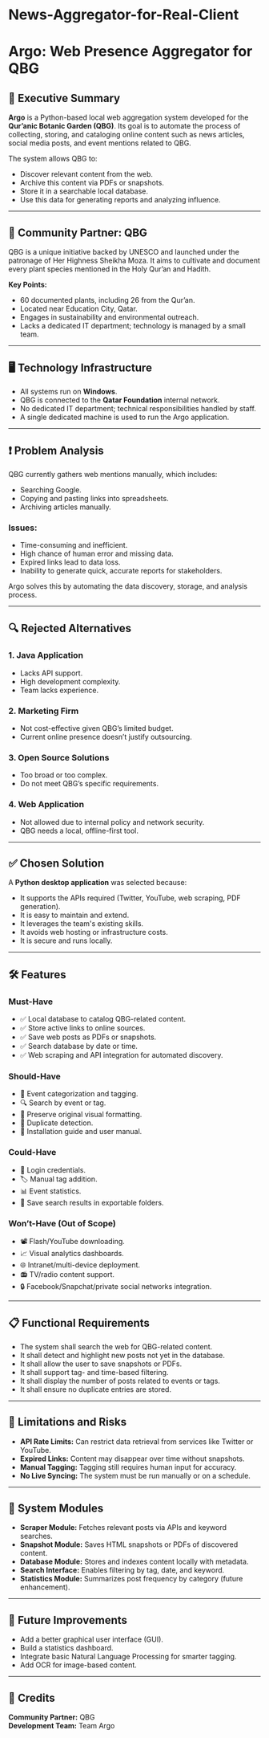 # News-Aggregator-for-Real-Client

# Argo: Web Presence Aggregator for QBG

## 📌 Executive Summary

**Argo** is a Python-based local web aggregation system developed for the **Qur’anic Botanic Garden (QBG)**. Its goal is to automate the process of collecting, storing, and cataloging online content such as news articles, social media posts, and event mentions related to QBG.

The system allows QBG to:
- Discover relevant content from the web.
- Archive this content via PDFs or snapshots.
- Store it in a searchable local database.
- Use this data for generating reports and analyzing influence.

---

## 🌿 Community Partner: QBG

QBG is a unique initiative backed by UNESCO and launched under the patronage of Her Highness Sheikha Moza. It aims to cultivate and document every plant species mentioned in the Holy Qur’an and Hadith.

**Key Points:**
- 60 documented plants, including 26 from the Qur’an.
- Located near Education City, Qatar.
- Engages in sustainability and environmental outreach.
- Lacks a dedicated IT department; technology is managed by a small team.

---

## 🖥️ Technology Infrastructure

- All systems run on **Windows**.
- QBG is connected to the **Qatar Foundation** internal network.
- No dedicated IT department; technical responsibilities handled by staff.
- A single dedicated machine is used to run the Argo application.

---

## ❗ Problem Analysis

QBG currently gathers web mentions manually, which includes:
- Searching Google.
- Copying and pasting links into spreadsheets.
- Archiving articles manually.

### Issues:
- Time-consuming and inefficient.
- High chance of human error and missing data.
- Expired links lead to data loss.
- Inability to generate quick, accurate reports for stakeholders.

Argo solves this by automating the data discovery, storage, and analysis process.

---

## 🔍 Rejected Alternatives

### 1. Java Application
- Lacks API support.
- High development complexity.
- Team lacks experience.

### 2. Marketing Firm
- Not cost-effective given QBG’s limited budget.
- Current online presence doesn’t justify outsourcing.

### 3. Open Source Solutions
- Too broad or too complex.
- Do not meet QBG’s specific requirements.

### 4. Web Application
- Not allowed due to internal policy and network security.
- QBG needs a local, offline-first tool.

---

## ✅ Chosen Solution

A **Python desktop application** was selected because:
- It supports the APIs required (Twitter, YouTube, web scraping, PDF generation).
- It is easy to maintain and extend.
- It leverages the team's existing skills.
- It avoids web hosting or infrastructure costs.
- It is secure and runs locally.

---

## 🛠️ Features

### Must-Have
- ✅ Local database to catalog QBG-related content.
- ✅ Store active links to online sources.
- ✅ Save web posts as PDFs or snapshots.
- ✅ Search database by date or time.
- ✅ Web scraping and API integration for automated discovery.

### Should-Have
- 🔄 Event categorization and tagging.
- 🔍 Search by event or tag.
- 📄 Preserve original visual formatting.
- 🚫 Duplicate detection.
- 📘 Installation guide and user manual.

### Could-Have
- 🔐 Login credentials.
- 🏷️ Manual tag addition.
- 📊 Event statistics.
- 📁 Save search results in exportable folders.

### Won’t-Have (Out of Scope)
- 📽️ Flash/YouTube downloading.
- 📈 Visual analytics dashboards.
- 🌐 Intranet/multi-device deployment.
- 📻 TV/radio content support.
- 🔒 Facebook/Snapchat/private social networks integration.

---

## 📋 Functional Requirements

- The system shall search the web for QBG-related content.
- It shall detect and highlight new posts not yet in the database.
- It shall allow the user to save snapshots or PDFs.
- It shall support tag- and time-based filtering.
- It shall display the number of posts related to events or tags.
- It shall ensure no duplicate entries are stored.

---

## 🚧 Limitations and Risks

- **API Rate Limits:** Can restrict data retrieval from services like Twitter or YouTube.
- **Expired Links:** Content may disappear over time without snapshots.
- **Manual Tagging:** Tagging still requires human input for accuracy.
- **No Live Syncing:** The system must be run manually or on a schedule.

---

## 🧩 System Modules

- **Scraper Module:** Fetches relevant posts via APIs and keyword searches.
- **Snapshot Module:** Saves HTML snapshots or PDFs of discovered content.
- **Database Module:** Stores and indexes content locally with metadata.
- **Search Interface:** Enables filtering by tag, date, and keyword.
- **Statistics Module:** Summarizes post frequency by category (future enhancement).

---

## 🧠 Future Improvements

- Add a better graphical user interface (GUI).
- Build a statistics dashboard.
- Integrate basic Natural Language Processing for smarter tagging.
- Add OCR for image-based content.

---

## 👥 Credits

**Community Partner:** QBG  
**Development Team:** Team Argo
